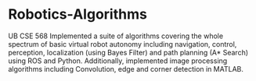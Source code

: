 # Robotics-Algorithms
UB CSE 568 
Implemented a suite of algorithms covering the whole spectrum of basic virtual robot autonomy including navigation, control, perception, localization (using Bayes Filter) and path planning (A* Search) using ROS and Python. Additionally, implemented image processing algorithms including Convolution, edge and corner detection in MATLAB.
